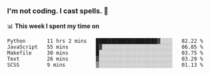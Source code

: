 ### I'm not coding. I cast spells. 🎩

📊 **This week I spent my time on**
<!--START_SECTION:waka-->
```text
Python       11 hrs 2 mins   ████████████████████▓░░░░   82.22 % 
JavaScript   55 mins         █▓░░░░░░░░░░░░░░░░░░░░░░░   06.85 % 
Makefile     30 mins         █░░░░░░░░░░░░░░░░░░░░░░░░   03.75 % 
Text         26 mins         ▓░░░░░░░░░░░░░░░░░░░░░░░░   03.29 % 
SCSS         9 mins          ▒░░░░░░░░░░░░░░░░░░░░░░░░   01.13 % 
```
<!--END_SECTION:waka-->
